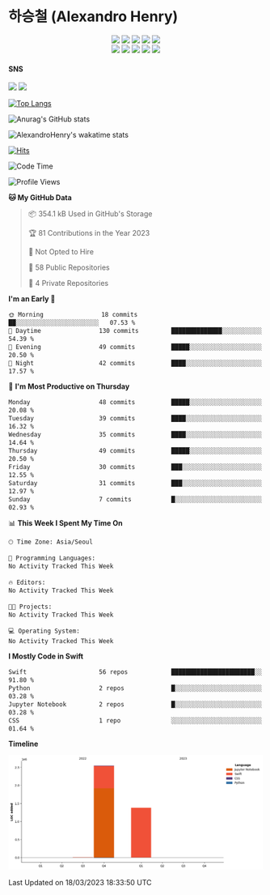 <!--
**AlexandroHenry/AlexandroHenry** is a ✨ _special_ ✨ repository because its `README.md` (this file) appears on your GitHub profile.

Here are some ideas to get you started:

- 🔭 I’m currently working on ...
- 🌱 I’m currently learning ...
- 👯 I’m looking to collaborate on ...
- 🤔 I’m looking for help with ...
- 💬 Ask me about ...
- 📫 How to reach me: ...
- 😄 Pronouns: ...
- ⚡ Fun fact: ...
-->

# 하승철 (Alexandro Henry)

<p align="center" dir="auto">
  <img src="https://img.shields.io/badge/iOS-000000?style=flat&logo=iOS&logoColor=white"/>
  <img src="https://img.shields.io/badge/Swift-F05138?style=flat&logo=Swift&logoColor=white"/>
  <img src="https://img.shields.io/badge/SwiftUI-F05138?style=flat&logo=Swift&logoColor=white"/>
  <img src="https://img.shields.io/badge/Python-3776AB?style=flat&logo=Python&logoColor=white"/>
  <img src="https://img.shields.io/badge/Django-092E20?style=flat&logo=Django&logoColor=white"/>
  <br>
  <img src="https://img.shields.io/badge/MongoDB-47A248?style=flat&logo=MongoDB&logoColor=white"/>
  <img src="https://img.shields.io/badge/JSON-000000?style=flat&logo=JSON&logoColor=white"/>
  <img src="https://img.shields.io/badge/Figma-F24E1E?style=flat&logo=Figma&logoColor=white"/>
  <img src="https://img.shields.io/badge/JavaScript-F7DF1E?style=flat&logo=JavaScript&logoColor=white"/>
  <img src="https://img.shields.io/badge/Firebase-FFCA28?style=flat&logo=Firebase&logoColor=white"/>
  <br>
  <h4>SNS</h4>
  <a href="https://www.instagram.com/abraham_issac_jacob_ha/"><img src="https://img.shields.io/badge/Instagram-E4405F?style=flat&logo=Instagram&logoColor=white"/></a>
  <a href="https://alaxhenry.notion.site/Jeff-7cb0fd25f58545c9994417f2abfdf1f6"><img src="https://img.shields.io/badge/Notion-000000?style=flat&logo=Notion&logoColor=white"/></a>
</p>

[![Top Langs](https://github-readme-stats.vercel.app/api/top-langs/?username=AlexandroHenry&layout=compact)](https://github.com/anuraghazra/github-readme-stats)

![Anurag's GitHub stats](https://github-readme-stats.vercel.app/api?username=AlexandroHenry&show_icons=true&theme=radical)

![AlexandroHenry's wakatime stats](https://github-readme-stats.vercel.app/api/wakatime?username=AlexandroHenry)


[![Hits](https://hits.seeyoufarm.com/api/count/incr/badge.svg?url=https%3A%2F%2Fgithub.com%2FAlexandroHenry%2Fhit-counter&count_bg=%2379C83D&title_bg=%23555555&icon=&icon_color=%23E7E7E7&title=hits&edge_flat=false)](https://hits.seeyoufarm.com)

  <!--START_SECTION:waka-->
![Code Time](http://img.shields.io/badge/Code%20Time-0%20secs-blue)

![Profile Views](http://img.shields.io/badge/Profile%20Views-1-blue)

**🐱 My GitHub Data** 

> 📦 354.1 kB Used in GitHub's Storage 
 > 
> 🏆 81 Contributions in the Year 2023
 > 
> 🚫 Not Opted to Hire
 > 
> 📜 58 Public Repositories 
 > 
> 🔑 4 Private Repositories 
 > 
**I'm an Early 🐤** 

```text
🌞 Morning                18 commits          ██░░░░░░░░░░░░░░░░░░░░░░░   07.53 % 
🌆 Daytime                130 commits         ██████████████░░░░░░░░░░░   54.39 % 
🌃 Evening                49 commits          █████░░░░░░░░░░░░░░░░░░░░   20.50 % 
🌙 Night                  42 commits          ████░░░░░░░░░░░░░░░░░░░░░   17.57 % 
```
📅 **I'm Most Productive on Thursday** 

```text
Monday                   48 commits          █████░░░░░░░░░░░░░░░░░░░░   20.08 % 
Tuesday                  39 commits          ████░░░░░░░░░░░░░░░░░░░░░   16.32 % 
Wednesday                35 commits          ████░░░░░░░░░░░░░░░░░░░░░   14.64 % 
Thursday                 49 commits          █████░░░░░░░░░░░░░░░░░░░░   20.50 % 
Friday                   30 commits          ███░░░░░░░░░░░░░░░░░░░░░░   12.55 % 
Saturday                 31 commits          ███░░░░░░░░░░░░░░░░░░░░░░   12.97 % 
Sunday                   7 commits           █░░░░░░░░░░░░░░░░░░░░░░░░   02.93 % 
```


📊 **This Week I Spent My Time On** 

```text
🕑︎ Time Zone: Asia/Seoul

💬 Programming Languages: 
No Activity Tracked This Week

🔥 Editors: 
No Activity Tracked This Week

🐱‍💻 Projects: 
No Activity Tracked This Week

💻 Operating System: 
No Activity Tracked This Week
```

**I Mostly Code in Swift** 

```text
Swift                    56 repos            ███████████████████████░░   91.80 % 
Python                   2 repos             █░░░░░░░░░░░░░░░░░░░░░░░░   03.28 % 
Jupyter Notebook         2 repos             █░░░░░░░░░░░░░░░░░░░░░░░░   03.28 % 
CSS                      1 repo              ░░░░░░░░░░░░░░░░░░░░░░░░░   01.64 % 
```



**Timeline**

![Lines of Code chart](https://raw.githubusercontent.com/AlexandroHenry/AlexandroHenry/main/assets/bar_graph.png)


 Last Updated on 18/03/2023 18:33:50 UTC
<!--END_SECTION:waka-->
